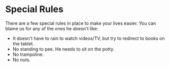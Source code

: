 # Special Rules

There are a few special rules in place to make your lives easier. You can blame us for any of the ones he doesn't like:
* It doesn't have to rain to watch videos/TV, but try to redirect to books on the tablet.
* No standing to pee. He needs to sit on the potty.
* No trampoline.
* No nuts.